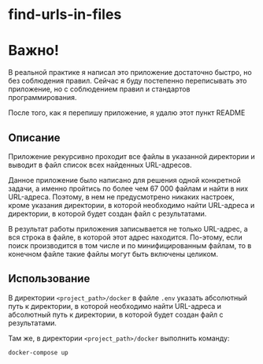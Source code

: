 # find-urls-in-files

# Важно!
В реальной практике я написал это приложение достаточно быстро, но без соблюдения правил.
Сейчас я буду постепенно переписывать это приложение, но с соблюдением правил и стандартов программирования.

После того, как я перепишу приложение, я удалю этот пункт README

## Описание

Приложение рекурсивно проходит все файлы в указанной директории и выводит в файл список всех найденных URL-адресов.

Данное приложение было написано для решения одной конкретной задачи, а именно пройтись по более чем 67 000 файлам и найти в них URL-адреса. Поэтому, в нем не предусмотрено никаких настроек, кроме указания директории, в которой необходимо найти URL-адреса и директории, в которой будет создан файл с результатами.

В результат работы приложения записывается не только URL-адрес, а вся строка в файле, в которой этот адрес находится. По-этому, если поиск производится в том числе и по минифицированным файлам, то в конечном файле такие файлы могут быть включены целиком.

## Использование

В директории `<project_path>/docker` в файле `.env` указать абсолютный путь к директории, в которой необходимо найти URL-адреса и абсолютный путь к директории, в которой будет создан файл с результатами.

Там же, в директории `<project_path>/docker` выполнить команду:

```bash
docker-compose up
```


